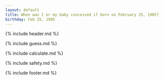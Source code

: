 ```yaml
---
layout: default
title: When was I or my baby conceived if born on February 25, 1905?
birthday: Feb 25, 1905
---
```


{% include header.md %}

{% include guess.md %}

{% include calculate.md %}

{% include safety.md %}

{% include footer.md %}



